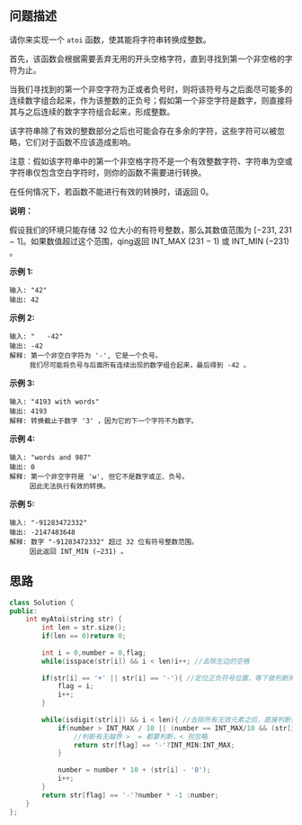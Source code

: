 ## 问题描述

请你来实现一个 `atoi` 函数，使其能将字符串转换成整数。

首先，该函数会根据需要丢弃无用的开头空格字符，直到寻找到第一个非空格的字符为止。

当我们寻找到的第一个非空字符为正或者负号时，则将该符号与之后面尽可能多的连续数字组合起来，作为该整数的正负号；假如第一个非空字符是数字，则直接将其与之后连续的数字字符组合起来，形成整数。

该字符串除了有效的整数部分之后也可能会存在多余的字符，这些字符可以被忽略，它们对于函数不应该造成影响。

注意：假如该字符串中的第一个非空格字符不是一个有效整数字符、字符串为空或字符串仅包含空白字符时，则你的函数不需要进行转换。

在任何情况下，若函数不能进行有效的转换时，请返回 0。

**说明：**

假设我们的环境只能存储 32 位大小的有符号整数，那么其数值范围为 [−231,  231 − 1]。如果数值超过这个范围，qing返回  INT_MAX (231 − 1) 或 INT_MIN (−231) 。

**示例 1:**

```
输入: "42"
输出: 42
```

**示例 2:**

```
输入: "   -42"
输出: -42
解释: 第一个非空白字符为 '-', 它是一个负号。
     我们尽可能将负号与后面所有连续出现的数字组合起来，最后得到 -42 。
```

**示例 3:**

```
输入: "4193 with words"
输出: 4193
解释: 转换截止于数字 '3' ，因为它的下一个字符不为数字。
```

**示例 4:**

```
输入: "words and 987"
输出: 0
解释: 第一个非空字符是 'w', 但它不是数字或正、负号。
     因此无法执行有效的转换。
```

**示例 5:**

```
输入: "-91283472332"
输出: -2147483648
解释: 数字 "-91283472332" 超过 32 位有符号整数范围。 
     因此返回 INT_MIN (−231) 。
```

## 思路

```CPP
class Solution {
public:
    int myAtoi(string str) {
        int len = str.size();
        if(len == 0)return 0;
        
        int i = 0,number = 0,flag;
        while(isspace(str[i]) && i < len)i++; //去除左边的空格
        
        if(str[i] == '+' || str[i] == '-'){ //定位正负符号位置，等下做判断用
            flag = i;
            i++;
        }
        
        while(isdigit(str[i]) && i < len){ //去除所有无效元素之后，直接判断是否是数字
            if(number > INT_MAX / 10 || (number == INT_MAX/10 && (str[i] - '0') > 7)){
                //判断有无越界 >  = 都要判断，< 则忽略
                return str[flag] == '-'?INT_MIN:INT_MAX;
            }
            
            number = number * 10 + (str[i] - '0');
            i++;
        }   
        return str[flag] == '-'?number * -1 :number;
    }
};
```



